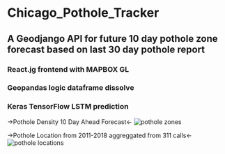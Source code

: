 # Chicago_Pothole_Tracker

## A Geodjango API for future 10 day pothole zone forecast based on last 30 day pothole report

### React.jg frontend with MAPBOX GL

### Geopandas logic dataframe dissolve

### Keras TensorFlow LSTM prediction

->Pothole Density 10 Day Ahead Forecast<-
![pothole zones](gifs/potholes_zone.gif)

->Pothole Location from 2011-2018 aggreggated from 311 calls<-
![pothole locations](gifs/potholes.gif)

